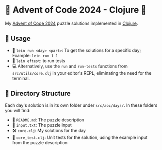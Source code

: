 # 🎄 Advent of Code 2024 - Clojure 🎁

My [Advent of Code 2024](https://adventofcode.com/2024) puzzle solutions implemented in [Clojure](https://clojure.org/).

## 🎯 Usage

- 🚀 `lein run <day> <part>`: To get the solutions for a specific day; Example: `lein run 1 1`
- 🧪 `lein eftest`: to run tests
- 💻 Alternatively, use the `run` and `run-tests` functions from `src/utils/core.clj` in your editor's REPL, eliminating the need for the terminal.

## 📂 Directory Structure

Each day's solution is in its own folder under `src/aoc/days/`. In these folders you will find:

- 📜 `README.md`: The puzzle description
- 📄 `input.txt`: The puzzle input
- 🛠️ `core.clj`: My solutions for the day
- 🧪 `core_test.clj`: Unit tests for the solution, using the example input from the puzzle description
